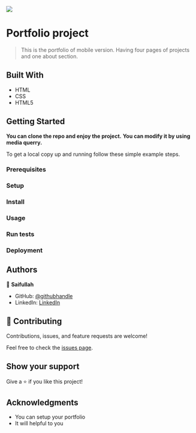 ![](https://img.shields.io/badge/Microverse-blueviolet)

# Portfolio project

> This is the portfolio of mobile version. Having four pages of projects and one about section.

## Built With

- HTML
- CSS
- HTML5

## Getting Started

**You can clone the repo and enjoy the project.**
**You can modify it by using media querry.**

To get a local copy up and running follow these simple example steps.

### Prerequisites

### Setup

### Install

### Usage

### Run tests

### Deployment

## Authors

👤 **Saifullah**

- GitHub: [@githubhandle](https://github.com/saifullah767)
- LinkedIn: [LinkedIn](https://www.linkedin.com/in/saifullah-khan-b0637b169)

## 🤝 Contributing

Contributions, issues, and feature requests are welcome!

Feel free to check the [issues page](../../issues/).

## Show your support

Give a ⭐️ if you like this project!

## Acknowledgments

- You can setup your portfolio
- It will helpful to you
